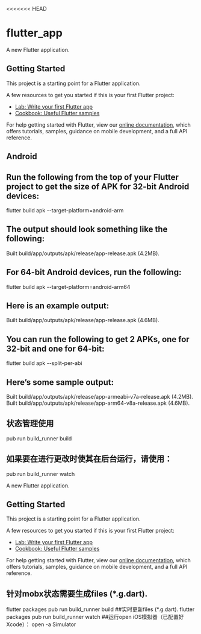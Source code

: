 <<<<<<< HEAD
# flutter_app

A new Flutter application.

## Getting Started

This project is a starting point for a Flutter application.

A few resources to get you started if this is your first Flutter project:

- [Lab: Write your first Flutter app](https://flutter.dev/docs/get-started/codelab)
- [Cookbook: Useful Flutter samples](https://flutter.dev/docs/cookbook)

For help getting started with Flutter, view our
[online documentation](https://flutter.dev/docs), which offers tutorials,
samples, guidance on mobile development, and a full API reference.

## Android
## Run the following from the top of your Flutter project to get the size of APK for 32-bit Android devices:

flutter build apk --target-platform=android-arm
## The output should look something like the following:
Built build/app/outputs/apk/release/app-release.apk (4.2MB).

## For 64-bit Android devices, run the following:
flutter build apk --target-platform=android-arm64
## Here is an example output:
Built build/app/outputs/apk/release/app-release.apk (4.6MB).

## You can run the following to get 2 APKs, one for 32-bit and one for 64-bit:
flutter build apk --split-per-abi
## Here’s some sample output:
Built build/app/outputs/apk/release/app-armeabi-v7a-release.apk (4.2MB).
Built build/app/outputs/apk/release/app-arm64-v8a-release.apk (4.6MB).

## 状态管理使用
pub run build_runner build

## 如果要在进行更改时使其在后台运行，请使用：
pub run build_runner watch

A new Flutter application.

## Getting Started

This project is a starting point for a Flutter application.

A few resources to get you started if this is your first Flutter project:

- [Lab: Write your first Flutter app](https://flutter.dev/docs/get-started/codelab)
- [Cookbook: Useful Flutter samples](https://flutter.dev/docs/cookbook)

For help getting started with Flutter, view our
[online documentation](https://flutter.dev/docs), which offers tutorials,
samples, guidance on mobile development, and a full API reference.

## 针对mobx状态需要生成files (*.g.dart).
flutter packages pub run build_runner build
##实时更新files (*.g.dart).
flutter packages pub run build_runner watch
##运行open iOS模拟器（已配置好Xcode）：
open -a Simulator
